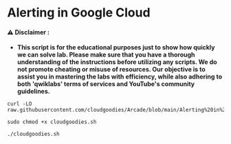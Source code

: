 # Alerting in Google Cloud


#### ⚠️ Disclaimer :
- **This script is for the educational purposes just to show how quickly we can solve lab. Please make sure that you have a thorough understanding of the instructions before utilizing any scripts. We do not promote cheating or  misuse of resources. Our objective is to assist you in mastering the labs with efficiency, while also adhering to both 'qwiklabs' terms of services and YouTube's community guidelines.**

```
curl -LO raw.githubusercontent.com/cloudgoodies/Arcade/blob/main/Alerting%20in%20Google%20Cloud/cloudgoodies.sh

sudo chmod +x cloudgoodies.sh

./cloudgoodies.sh
```

```

```
